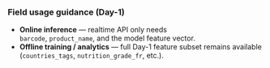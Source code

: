 ### Field usage guidance (Day-1)

* **Online inference** — realtime API only needs  
  `barcode`, `product_name`, and the model feature vector.  
* **Offline training / analytics** — full Day-1 feature subset remains
  available (`countries_tags`, `nutrition_grade_fr`, etc.).
